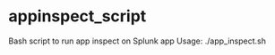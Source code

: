 # appinspect_script
Bash script to run app inspect on Splunk app
Usage:
./app_inspect.sh <path-to-splunk-app>
